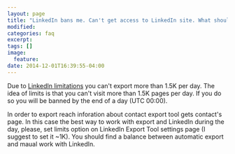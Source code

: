 ```yaml
---
layout: page
title: "LinkedIn bans me. Can't get access to LinkedIn site. What should I do?"
modified:
categories: faq
excerpt:
tags: []
image:
  feature:
date: 2014-12-01T16:39:55-04:00
---
```


Due to [LinkedIn limitations](https://developer.linkedin.com/documents/throttle-limits) you can't export more than 1.5K per day. The idea of limits is that you can't visit more than 1.5K pages per day. If you do so you will be banned by the end of a day (UTC 00:00). 

In order to export reach inforation about contact export tool gets contact's page. In this case the best way to work with export and LinkedIn during the day, please, set limits option on LinkedIn Export Tool settings page (I suggest to set it ~1K).
You should find a balance between automatic export and maual work with LinkedIn.


